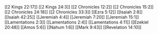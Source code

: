 [[2 Kings 22:17]]
[[2 Kings 24:3]]
[[2 Chronicles 12:2]]
[[2 Chronicles 15:2]]
[[2 Chronicles 24:18]]
[[2 Chronicles 33:3]]
[[Ezra 5:12]]
[[Isaiah 2:8]]
[[Isaiah 42:25]]
[[Jeremiah 4:4]]
[[Jeremiah 7:20]]
[[Jeremiah 15:1]]
[[Lamentations 2:3]]
[[Lamentations 2:4]]
[[Lamentations 4:11]]
[[Ezekiel 20:48]]
[[Amos 5:6]]
[[Nahum 1:6]]
[[Mark 9:43]]
[[Revelation 14:10]]
